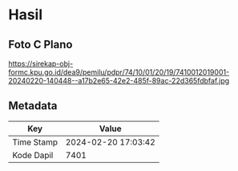 # Hasil

## Foto C Plano

https://sirekap-obj-formc.kpu.go.id/dea9/pemilu/pdpr/74/10/01/20/19/7410012019001-20240220-140448--a17b2e65-42e2-485f-89ac-22d365fdbfaf.jpg


## Metadata

| Key        | Value               |
| ---------- | ------------------- |
| Time Stamp | 2024-02-20 17:03:42 |
| Kode Dapil | 7401                |



